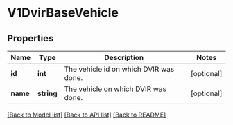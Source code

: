# V1DvirBaseVehicle

## Properties
Name | Type | Description | Notes
------------ | ------------- | ------------- | -------------
**id** | **int** | The vehicle id on which DVIR was done. | [optional] 
**name** | **string** | The vehicle on which DVIR was done. | [optional] 

[[Back to Model list]](../README.md#documentation-for-models) [[Back to API list]](../README.md#documentation-for-api-endpoints) [[Back to README]](../README.md)


